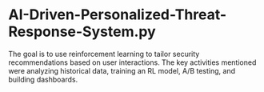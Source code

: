 # AI-Driven-Personalized-Threat-Response-System.py
The goal is to use reinforcement learning to tailor security recommendations based on user interactions. The key activities mentioned were analyzing historical data, training an RL model, A/B testing, and building dashboards.
